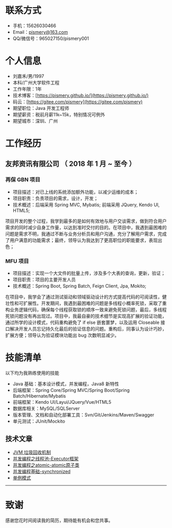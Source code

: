 # 联系方式

- 手机：15626030466 
- Email：pismery@163.com
- QQ/微信号：965027150/pismery001

# 个人信息

- 刘嘉禾/男/1997 
- 本科/广州大学软件工程 
- 工作年限：1年
- 技术博客：[https://pismery.github.io/](https://pismery.github.io/)
- 码云：[https://gitee.com/pismery](https://gitee.com/pismery)
- 期望职位：Java 开发工程师
- 期望薪资：税前月薪11k~15k，特别情况可例外
- 期望城市：深圳、广州

# 工作经历

## 友邦资讯有限公司 （ 2018 年 1 月 ~ 至今 ）

### 再保 GBN 项目 

- 项目描述：对已上线的系统添加额外功能，以减少运维的成本；
- 项目职责：负责项目的需求，设计，开发；
- 技术概述：后端采用 Spring MVC, Mybatis; 前端采用 JQuery, Kendo UI, HTML5;

项目开发的整个过程，我学到最多的是如何有效地与用户交谈需求，做到符合用户需求的同时减少自身工作量，以达到准时交付的目的。在项目中，我遇到最困难的问题是需求不明，我通过不断与业务分析员和用户沟通，充分了解用户需求，完成了用户满意的功能需求；最终，领导认为我达到了更高职位的职能要求，表现出色；

### MFU 项目 

- 项目描述：实现一个大文件的批量上传，涉及多个大表的查询，更新，验证；
- 项目职责：项目的主要开发人员
- 技术概述：Spring Boot, Spring Batch, Feign Client, Jpa, Mokito;

在项目中，我学会了通过测试驱动和领域驱动设计的方式提高代码的可阅读性，健壮性和可扩展性。开发期间，我遇到最困难的问题是多线程小概率死锁，采取了重构业务逻辑代码，确保每个线程获取锁的顺序一致来避免死锁问题，最后，多线程死锁问题没有再出现过。项目中，我最自豪的技术细节是实现高扩展的验证功能，通过所学的设计模式，代码重构避免了 if else 嵌套噩梦，以及运用 Closeable 接口解决开发人员忘记持久化最后的验证信息的问题。重构后，同事认为设计巧妙，扩展方便；领导认为验证模块功能出 bug 次数明显减少。

# 技能清单

以下均为我熟练使用的技能

- Java 基础：基本设计模式，并发编程，Java8 新特性
- 后端框架：Spring Core/Spring MVC/Spring Boot/Spring Batch/Hibernate/Mybatis
- 前端框架：Kendo UI/Layui/JQuery/Vue/HTML5
- 数据库相关：MySQL/SQLServer
- 版本管理、文档和自动化部署工具：Svn/Git/Jenkins/Maven/Swagger
- 单元测试：JUnit/Mockito

## 技术文章

- [JVM 垃圾回收机制](https://pismery.github.io/post/java/jvm/jvm垃圾回收/)
- [并发编程之线程池-Executor框架](https://pismery.github.io/post/java/concurrent/并发编程之线程池-executor框架/) 
- [并发编程之atomic-atomic原子类](https://pismery.github.io/post/java/concurrent/并发编程之atomic-atomic原子类/)
- [并发编程基础-synchronized](https://pismery.github.io/post/java/concurrent/并发编程基础-synchronized/)
- [单例模式](https://pismery.github.io/post/common/design-pattern/单例模式/)

------

# 致谢

感谢您花时间阅读我的简历，期待能有机会和您共事。
      